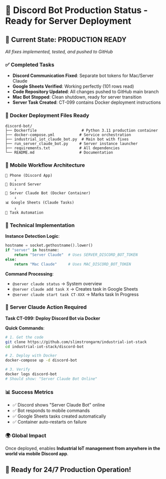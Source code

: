 # 🤖 Discord Bot Production Status - Ready for Server Deployment

## 🎯 **Current State: PRODUCTION READY**
*All fixes implemented, tested, and pushed to GitHub*

### ✅ **Completed Tasks**
- **Discord Communication Fixed**: Separate bot tokens for Mac/Server Claude
- **Google Sheets Verified**: Working perfectly (101 rows read)
- **Code Repository Updated**: All changes pushed to GitHub main branch
- **Mac Bot Stopped**: Clean shutdown, ready for server transition
- **Server Task Created**: CT-099 contains Docker deployment instructions

### 🐳 **Docker Deployment Files Ready**
```
discord-bot/
├── Dockerfile                    # Python 3.11 production container
├── docker-compose.yml           # Service orchestration
├── industrial_iot_claude_bot.py  # Main bot with fixes
├── run_server_claude_bot.py     # Server instance launcher
├── requirements.txt             # All dependencies
└── README.md                    # Documentation
```

### 📱 **Mobile Workflow Architecture**
```
📱 Phone (Discord App)
    ↓
🔗 Discord Server
    ↓  
🤖 Server Claude Bot (Docker Container)
    ↓
📊 Google Sheets (Claude Tasks)
    ↓
🔄 Task Automation
```

### 🔧 **Technical Implementation**
**Instance Detection Logic**:
```python
hostname = socket.gethostname().lower()
if "server" in hostname:
    return "Server Claude"  # Uses SERVER_DISCORD_BOT_TOKEN
else:
    return "Mac Claude"     # Uses MAC_DISCORD_BOT_TOKEN
```

**Command Processing**:
- `@server claude status` → System overview
- `@server claude add task X` → Creates task in Google Sheets
- `@server claude start task CT-XXX` → Marks task In Progress

### 🎯 **Server Claude Action Required**
**Task CT-099: Deploy Discord Bot via Docker**

**Quick Commands**:
```bash
# 1. Get the code
git clone https://github.com/slimstrongarm/industrial-iot-stack
cd industrial-iot-stack/discord-bot

# 2. Deploy with Docker
docker-compose up -d discord-bot

# 3. Verify
docker logs discord-bot
# Should show: "Server Claude Bot Online"
```

### 📊 **Success Metrics**
- ✅ Discord shows "Server Claude Bot" online
- ✅ Bot responds to mobile commands
- ✅ Google Sheets tasks created automatically
- ✅ Container auto-restarts on failure

### 🌍 **Global Impact**
Once deployed, enables **Industrial IoT management from anywhere in the world via mobile Discord app**.

## 🚀 Ready for 24/7 Production Operation!